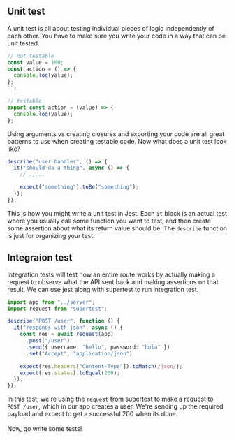 ## Unit test

A unit test is all about testing individual pieces of logic independently of each other. You have to make sure you write your code in a way that can be unit tested.

```ts
// not testable
const value = 100;
const action = () => {
  console.log(value);
};
``;
```

```ts
// testable
export const action = (value) => {
  console.log(value);
};
```

Using arguments vs creating closures and exporting your code are all great patterns to use when creating testable code. Now what does a unit test look like?

```ts
describe("user handler", () => {
  it("should do a thing", async () => {
    // .,...

    expect("something").toBe("something");
  });
});
```

This is how you might write a unit test in Jest. Each `it` block is an actual test where you usually call some function you want to test, and then create some assertion about what its return value should be. The `describe` function is just for organizing your test.

## Integraion test

Integration tests will test how an entire route works by actually making a request to observe what the API sent back and making assertions on that result. We can use jest along with supertest to run integration test.

```ts
import app from "../server";
import request from "supertest";

describe("POST /user", function () {
  it("responds with json", async () {
    const res = await request(app)
      .post("/user")
      .send({ username: "hello", password: "hola" })
      .set("Accept", "application/json")

    expect(res.headers["Content-Type"]).toMatch(/json/);
    expect(res.status).toEqual(200);
  });
});
```

In this test, we're using the `request` from supertest to make a request to `POST /user`, which in our app creates a user. We're sending up the required payload and expect to get a successful 200 when its done.
<br>
<br>
Now, go write some tests!
